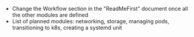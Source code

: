  - Change the Workflow section in the "ReadMeFirst" document once all the other modules are defined
 - List of planned modules: networking, storage, managing pods, transitioning to k8s, creating a systemd unit